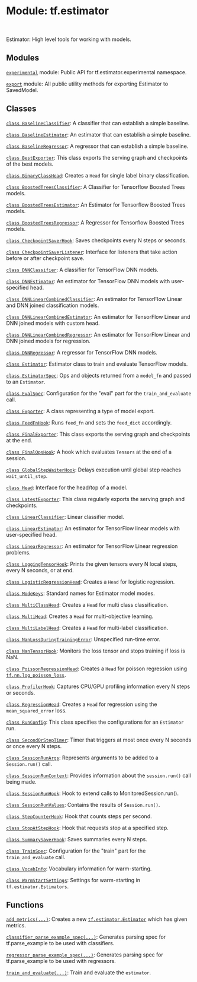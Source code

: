 <div itemscope itemtype="http://developers.google.com/ReferenceObject">
<meta itemprop="name" content="tf.estimator" />
<meta itemprop="path" content="Stable" />
</div>

# Module: tf.estimator


<table class="tfo-notebook-buttons tfo-api" align="left">
</table>



Estimator: High level tools for working with models.



## Modules

[`experimental`](../tf/estimator/experimental.md) module: Public API for tf.estimator.experimental namespace.

[`export`](../tf/estimator/export.md) module: All public utility methods for exporting Estimator to SavedModel.

## Classes

[`class BaselineClassifier`](../tf/estimator/BaselineClassifier.md): A classifier that can establish a simple baseline.

[`class BaselineEstimator`](../tf/estimator/BaselineEstimator.md): An estimator that can establish a simple baseline.

[`class BaselineRegressor`](../tf/estimator/BaselineRegressor.md): A regressor that can establish a simple baseline.

[`class BestExporter`](../tf/estimator/BestExporter.md): This class exports the serving graph and checkpoints of the best models.

[`class BinaryClassHead`](../tf/estimator/BinaryClassHead.md): Creates a `Head` for single label binary classification.

[`class BoostedTreesClassifier`](../tf/estimator/BoostedTreesClassifier.md): A Classifier for Tensorflow Boosted Trees models.

[`class BoostedTreesEstimator`](../tf/estimator/BoostedTreesEstimator.md): An Estimator for Tensorflow Boosted Trees models.

[`class BoostedTreesRegressor`](../tf/estimator/BoostedTreesRegressor.md): A Regressor for Tensorflow Boosted Trees models.

[`class CheckpointSaverHook`](../tf/estimator/CheckpointSaverHook.md): Saves checkpoints every N steps or seconds.

[`class CheckpointSaverListener`](../tf/estimator/CheckpointSaverListener.md): Interface for listeners that take action before or after checkpoint save.

[`class DNNClassifier`](../tf/estimator/DNNClassifier.md): A classifier for TensorFlow DNN models.

[`class DNNEstimator`](../tf/estimator/DNNEstimator.md): An estimator for TensorFlow DNN models with user-specified head.

[`class DNNLinearCombinedClassifier`](../tf/estimator/DNNLinearCombinedClassifier.md): An estimator for TensorFlow Linear and DNN joined classification models.

[`class DNNLinearCombinedEstimator`](../tf/estimator/DNNLinearCombinedEstimator.md): An estimator for TensorFlow Linear and DNN joined models with custom head.

[`class DNNLinearCombinedRegressor`](../tf/estimator/DNNLinearCombinedRegressor.md): An estimator for TensorFlow Linear and DNN joined models for regression.

[`class DNNRegressor`](../tf/estimator/DNNRegressor.md): A regressor for TensorFlow DNN models.

[`class Estimator`](../tf/estimator/Estimator.md): Estimator class to train and evaluate TensorFlow models.

[`class EstimatorSpec`](../tf/estimator/EstimatorSpec.md): Ops and objects returned from a `model_fn` and passed to an `Estimator`.

[`class EvalSpec`](../tf/estimator/EvalSpec.md): Configuration for the "eval" part for the `train_and_evaluate` call.

[`class Exporter`](../tf/estimator/Exporter.md): A class representing a type of model export.

[`class FeedFnHook`](../tf/estimator/FeedFnHook.md): Runs `feed_fn` and sets the `feed_dict` accordingly.

[`class FinalExporter`](../tf/estimator/FinalExporter.md): This class exports the serving graph and checkpoints at the end.

[`class FinalOpsHook`](../tf/estimator/FinalOpsHook.md): A hook which evaluates `Tensors` at the end of a session.

[`class GlobalStepWaiterHook`](../tf/estimator/GlobalStepWaiterHook.md): Delays execution until global step reaches `wait_until_step`.

[`class Head`](../tf/estimator/Head.md): Interface for the head/top of a model.

[`class LatestExporter`](../tf/estimator/LatestExporter.md): This class regularly exports the serving graph and checkpoints.

[`class LinearClassifier`](../tf/estimator/LinearClassifier.md): Linear classifier model.

[`class LinearEstimator`](../tf/estimator/LinearEstimator.md): An estimator for TensorFlow linear models with user-specified head.

[`class LinearRegressor`](../tf/estimator/LinearRegressor.md): An estimator for TensorFlow Linear regression problems.

[`class LoggingTensorHook`](../tf/estimator/LoggingTensorHook.md): Prints the given tensors every N local steps, every N seconds, or at end.

[`class LogisticRegressionHead`](../tf/estimator/LogisticRegressionHead.md): Creates a `Head` for logistic regression.

[`class ModeKeys`](../tf/estimator/ModeKeys.md): Standard names for Estimator model modes.

[`class MultiClassHead`](../tf/estimator/MultiClassHead.md): Creates a `Head` for multi class classification.

[`class MultiHead`](../tf/estimator/MultiHead.md): Creates a `Head` for multi-objective learning.

[`class MultiLabelHead`](../tf/estimator/MultiLabelHead.md): Creates a `Head` for multi-label classification.

[`class NanLossDuringTrainingError`](../tf/estimator/NanLossDuringTrainingError.md): Unspecified run-time error.

[`class NanTensorHook`](../tf/estimator/NanTensorHook.md): Monitors the loss tensor and stops training if loss is NaN.

[`class PoissonRegressionHead`](../tf/estimator/PoissonRegressionHead.md): Creates a `Head` for poisson regression using <a href="../tf/nn/log_poisson_loss.md"><code>tf.nn.log_poisson_loss</code></a>.

[`class ProfilerHook`](../tf/estimator/ProfilerHook.md): Captures CPU/GPU profiling information every N steps or seconds.

[`class RegressionHead`](../tf/estimator/RegressionHead.md): Creates a `Head` for regression using the `mean_squared_error` loss.

[`class RunConfig`](../tf/estimator/RunConfig.md): This class specifies the configurations for an `Estimator` run.

[`class SecondOrStepTimer`](../tf/estimator/SecondOrStepTimer.md): Timer that triggers at most once every N seconds or once every N steps.

[`class SessionRunArgs`](../tf/estimator/SessionRunArgs.md): Represents arguments to be added to a `Session.run()` call.

[`class SessionRunContext`](../tf/estimator/SessionRunContext.md): Provides information about the `session.run()` call being made.

[`class SessionRunHook`](../tf/estimator/SessionRunHook.md): Hook to extend calls to MonitoredSession.run().

[`class SessionRunValues`](../tf/estimator/SessionRunValues.md): Contains the results of `Session.run()`.

[`class StepCounterHook`](../tf/estimator/StepCounterHook.md): Hook that counts steps per second.

[`class StopAtStepHook`](../tf/estimator/StopAtStepHook.md): Hook that requests stop at a specified step.

[`class SummarySaverHook`](../tf/estimator/SummarySaverHook.md): Saves summaries every N steps.

[`class TrainSpec`](../tf/estimator/TrainSpec.md): Configuration for the "train" part for the `train_and_evaluate` call.

[`class VocabInfo`](../tf/estimator/VocabInfo.md): Vocabulary information for warm-starting.

[`class WarmStartSettings`](../tf/estimator/WarmStartSettings.md): Settings for warm-starting in `tf.estimator.Estimators`.

## Functions

[`add_metrics(...)`](../tf/estimator/add_metrics.md): Creates a new <a href="../tf/estimator/Estimator.md"><code>tf.estimator.Estimator</code></a> which has given metrics.

[`classifier_parse_example_spec(...)`](../tf/estimator/classifier_parse_example_spec.md): Generates parsing spec for tf.parse_example to be used with classifiers.

[`regressor_parse_example_spec(...)`](../tf/estimator/regressor_parse_example_spec.md): Generates parsing spec for tf.parse_example to be used with regressors.

[`train_and_evaluate(...)`](../tf/estimator/train_and_evaluate.md): Train and evaluate the `estimator`.

